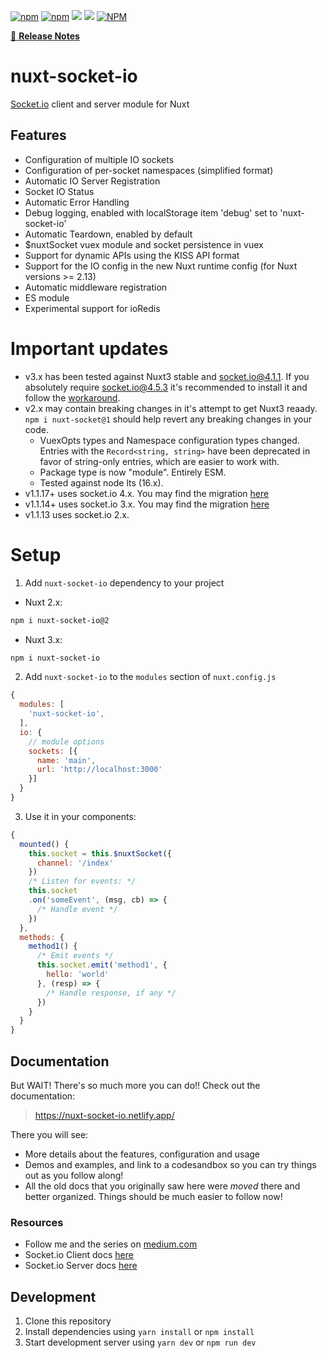 [![npm](https://img.shields.io/npm/v/nuxt-socket-io.svg)](https://www.npmjs.com/package/nuxt-socket-io)
[![npm](https://img.shields.io/npm/dt/nuxt-socket-io.svg)](https://www.npmjs.com/package/nuxt-socket-io)
[![](https://gitlab.com/richardeschloss/nuxt-socket-io/badges/master/pipeline.svg)](https://gitlab.com/richardeschloss/nuxt-socket-io)
[![](https://gitlab.com/richardeschloss/nuxt-socket-io/badges/master/coverage.svg)](https://gitlab.com/richardeschloss/nuxt-socket-io)
[![NPM](https://img.shields.io/npm/l/nuxt-socket-io.svg)](https://github.com/richardeschloss/nuxt-socket-io/blob/development/LICENSE)

[📖 **Release Notes**](./CHANGELOG.md)

# nuxt-socket-io

[Socket.io](https://socket.io/) client and server module for Nuxt

## Features
- Configuration of multiple IO sockets
- Configuration of per-socket namespaces (simplified format)
- Automatic IO Server Registration
- Socket IO Status
- Automatic Error Handling
- Debug logging, enabled with localStorage item 'debug' set to 'nuxt-socket-io'
- Automatic Teardown, enabled by default
- $nuxtSocket vuex module and socket persistence in vuex
- Support for dynamic APIs using the KISS API format
- Support for the IO config in the new Nuxt runtime config (for Nuxt versions >= 2.13)
- Automatic middleware registration
- ES module
- Experimental support for ioRedis

# Important updates

* v3.x has been tested against Nuxt3 stable and socket.io@4.1.1. If you absolutely require socket.io@4.5.3 it's recommended to install it and follow the [workaround](https://github.com/richardeschloss/nuxt-socket-io/issues/278#issuecomment-1287133733). 
* v2.x may contain breaking changes in it's attempt to get Nuxt3 reaady. `npm i nuxt-socket@1` should help revert any breaking changes in your code.
  * VuexOpts types and Namespace configuration types changed. Entries with the `Record<string, string>` have been deprecated in favor of string-only entries, which are easier to work with.
  * Package type is now "module". Entirely ESM.
  * Tested against node lts (16.x). 
* v1.1.17+ uses socket.io 4.x. You may find the migration [here](https://socket.io/docs/v4/migrating-from-3-x-to-4-0/)
* v1.1.14+ uses socket.io 3.x. You may find the migration [here](https://socket.io/docs/v4/migrating-from-2-x-to-3-0/)
* v1.1.13 uses socket.io 2.x.

# Setup

1. Add `nuxt-socket-io` dependency to your project

* Nuxt 2.x:
```bash
npm i nuxt-socket-io@2
```

* Nuxt 3.x:
```bash
npm i nuxt-socket-io
```

2. Add `nuxt-socket-io` to the `modules` section of `nuxt.config.js`

```js
{
  modules: [
    'nuxt-socket-io',
  ],
  io: {
    // module options
    sockets: [{
      name: 'main',
      url: 'http://localhost:3000'
    }]
  }
}
```

3. Use it in your components:

```js
{
  mounted() {
    this.socket = this.$nuxtSocket({
      channel: '/index'
    })
    /* Listen for events: */
    this.socket
    .on('someEvent', (msg, cb) => {
      /* Handle event */
    })
  },
  methods: {
    method1() {
      /* Emit events */
      this.socket.emit('method1', {
        hello: 'world' 
      }, (resp) => {
        /* Handle response, if any */
      })
    }
  }
}
```

## Documentation

But WAIT! There's so much more you can do!! Check out the documentation:
> https://nuxt-socket-io.netlify.app/

There you will see:
- More details about the features, configuration and usage
- Demos and examples, and link to a codesandbox so you can try things out as you follow along!
- All the old docs that you originally saw here were *moved* there and better organized. Things should be much easier to follow now!

### Resources

- Follow me and the series on [medium.com](https://medium.com/@richard.e.schloss)
- Socket.io Client docs [here](https://socket.io/docs/v4/client-api/)
- Socket.io Server docs [here](https://socket.io/docs/v4/server-api/)


## Development

1. Clone this repository
2. Install dependencies using `yarn install` or `npm install`
3. Start development server using `yarn dev` or `npm run dev`
